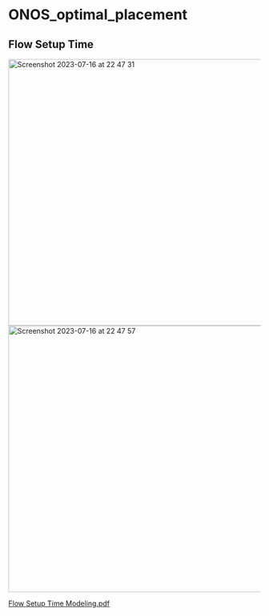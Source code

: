 # ONOS_optimal_placement
## Flow Setup Time

<img width="533" alt="Screenshot 2023-07-16 at 22 47 31" src="https://github.com/KKKKKXY/ONOS_optimal_placement/assets/44742053/a5677489-3ddf-42bf-829f-d01be0db9a83">
<img width="533" alt="Screenshot 2023-07-16 at 22 47 57" src="https://github.com/KKKKKXY/ONOS_optimal_placement/assets/44742053/cf2829d2-94b0-4471-9f6c-7460e3d248f8">

[Flow Setup Time Modeling.pdf](https://github.com/KKKKKXY/ONOS_optimal_placement/files/12064178/Flow.Setup.Time.Modeling.pdf)
